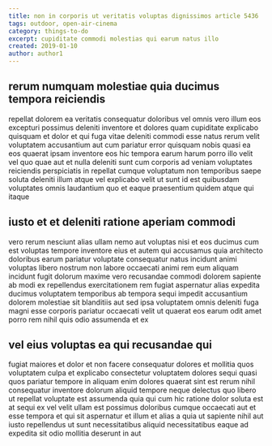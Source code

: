 ```yaml
---
title: non in corporis ut veritatis voluptas dignissimos article 5436
tags: outdoor, open-air-cinema
category: things-to-do
excerpt: cupiditate commodi molestias qui earum natus illo
created: 2019-01-10
author: author1
---
```


## rerum numquam molestiae quia ducimus tempora reiciendis

repellat dolorem ea veritatis consequatur doloribus vel omnis vero illum eos excepturi possimus deleniti inventore et dolores quam cupiditate explicabo quisquam et dolor et qui fuga vitae deleniti commodi esse natus rerum velit voluptatem accusantium aut cum pariatur error quisquam nobis quasi ea eos quaerat ipsam inventore eos hic tempora earum harum porro illo velit vel quo quae aut et nulla deleniti sunt cum corporis ad veniam voluptates reiciendis perspiciatis in repellat cumque voluptatum non temporibus saepe soluta deleniti illum atque vel explicabo velit ut sunt id est quibusdam voluptates omnis laudantium quo et eaque praesentium quidem atque qui itaque

## iusto et et deleniti ratione aperiam commodi

vero rerum nesciunt alias ullam nemo aut voluptas nisi et eos ducimus cum est voluptas tempore inventore eius et autem qui accusamus quia architecto doloribus earum pariatur voluptate consequatur natus incidunt animi voluptas libero nostrum non labore occaecati animi rem eum aliquam incidunt fugit dolorum maxime vero recusandae commodi dolorem sapiente ab modi ex repellendus exercitationem rem fugiat aspernatur alias expedita ducimus voluptatem temporibus ab tempora sequi impedit accusantium dolorem molestiae sit blanditiis aut sed ipsa voluptatem omnis deleniti fuga magni esse corporis pariatur occaecati velit ut quaerat eos earum odit amet porro rem nihil quis odio assumenda et ex

## vel eius voluptas ea qui recusandae qui

fugiat maiores et dolor et non facere consequatur dolores et mollitia quos voluptatem culpa et explicabo consectetur voluptatem dolores sequi quasi quos pariatur tempore in aliquam enim dolores quaerat sint est rerum nihil consequatur inventore dolorum aliquid tempore neque delectus quo libero ut repellat voluptate est assumenda quia qui cum hic ratione dolor soluta est at sequi ex vel velit ullam est possimus doloribus cumque occaecati aut et esse tempora et qui sit aspernatur et illum et alias a quia ut sapiente nihil aut iusto repellendus ut sunt necessitatibus aliquid necessitatibus eaque ad expedita sit odio mollitia deserunt in aut
